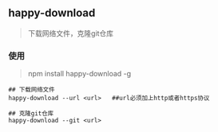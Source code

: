 ## happy-download

> 下载网络文件，克隆git仓库

### 使用

> npm install happy-download -g

```shell
## 下载网络文件
happy-download --url <url>   ##url必须加上http或者https协议

## 克隆git仓库
happy-download --git <url>
```